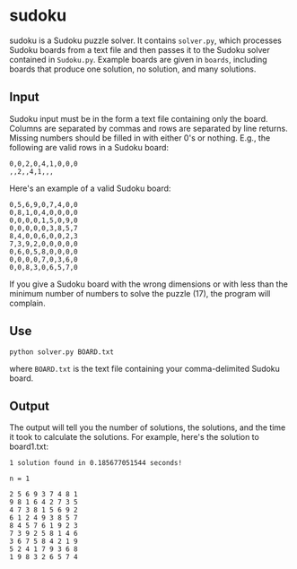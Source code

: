 sudoku
======
sudoku is a Sudoku puzzle solver. It contains `solver.py`, which processes Sudoku boards from a text file and then passes it to the Sudoku solver contained in `Sudoku.py`. Example boards are given in `boards`, including boards that produce one solution, no solution, and many solutions.

Input
-----
Sudoku input must be in the form a text file containing only the board. Columns are separated by commas and rows are separated by line returns. Missing numbers should be filled in with either 0's or nothing. E.g., the following are valid rows in a Sudoku board:

	0,0,2,0,4,1,0,0,0 
	,,2,,4,1,,,

Here's an example of a valid Sudoku board:

	0,5,6,9,0,7,4,0,0
	0,8,1,0,4,0,0,0,0
	0,0,0,0,1,5,0,9,0
	0,0,0,0,0,3,8,5,7
	8,4,0,0,6,0,0,2,3
	7,3,9,2,0,0,0,0,0
	0,6,0,5,8,0,0,0,0
	0,0,0,0,7,0,3,6,0
	0,0,8,3,0,6,5,7,0


If you give a Sudoku board with the wrong dimensions or with less than the minimum number of numbers to solve the puzzle (17), the program will complain.

Use
---

	python solver.py BOARD.txt

where `BOARD.txt` is the text file containing your comma-delimited Sudoku board.

Output
------
The output will tell you the number of solutions, the solutions, and the time it took to calculate the solutions. For example, here's the solution to board1.txt:

	1 solution found in 0.185677051544 seconds!

	n = 1

	2 5 6 9 3 7 4 8 1
	9 8 1 6 4 2 7 3 5
	4 7 3 8 1 5 6 9 2
	6 1 2 4 9 3 8 5 7
	8 4 5 7 6 1 9 2 3
	7 3 9 2 5 8 1 4 6
	3 6 7 5 8 4 2 1 9
	5 2 4 1 7 9 3 6 8
	1 9 8 3 2 6 5 7 4
